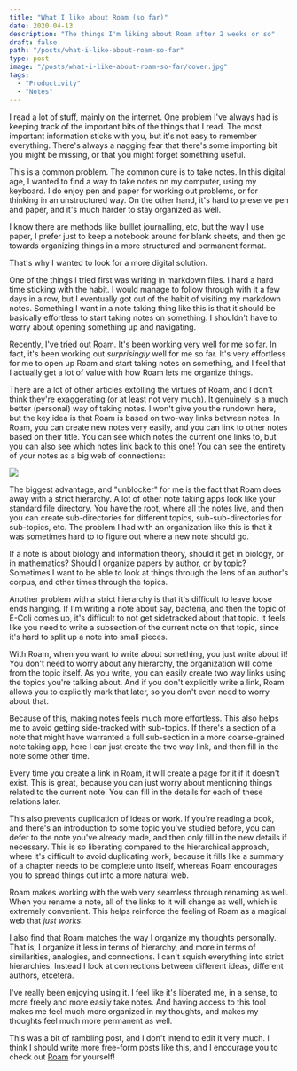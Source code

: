 ```yaml
---
title: "What I like about Roam (so far)"
date: 2020-04-13
description: "The things I'm liking about Roam after 2 weeks or so"
draft: false
path: "/posts/what-i-like-about-roam-so-far"
type: post
image: "/posts/what-i-like-about-roam-so-far/cover.jpg"
tags:
  - "Productivity"
  - "Notes"
---
```


I read a lot of stuff, mainly on the internet. One problem I've always had is keeping track
of the important bits of the things that I read. The most important information sticks with
you, but it's not easy to remember everything. There's always a nagging fear that there's some
importing bit you might be missing, or that you might forget something useful.

This is a common problem. The common cure is to take notes. In this digital age, I wanted to
find a way to take notes on my computer, using my keyboard. I do enjoy pen and paper for
working out problems, or for thinking in an unstructured way. On the other hand, it's hard
to preserve pen and paper, and it's much harder to stay organized as well.

I know there are methods like bulllet journalling, etc, but the way I use paper, I prefer just
to keep a notebook around for blank sheets, and then go towards organizing things in a more
structured and permanent format.

That's why I wanted to look for a more digital solution.

One of the things I tried first was writing in markdown files. I hard a hard time sticking
with the habit. I would manage to follow through with it a few days in a row, but I eventually
got out of the habit of visiting my markdown notes. Something I want in a note taking thing like
this is that it should be basically effortless to start taking notes on something. I shouldn't
have to worry about opening something up and navigating.

Recently, I've tried out [Roam](roamresearch.com/). It's been working very well for me so far.
In fact, it's been working out *surprisingly* well for me so far. It's very effortless for me
to open up Roam and start taking notes on something, and I feel that I actually get a lot of
value with how Roam lets me organize things.

There are a lot of other articles extolling the virtues of Roam, and I don't think they're exaggerating
(or at least not very much). It genuinely is a much better (personal) way of taking notes.
I won't give you the rundown here, but the key idea is that Roam is based on two-way links between notes.
In Roam, you can create new notes very easily, and you can link to other notes based on their title.
You can see which notes the current one links to, but you can also see which notes link back to this one!
You can see the entirety of your notes as a big web of connections:

![](/posts/what-i-like-about-roam-so-far/graph.png)

The biggest advantage, and "unblocker" for me is the fact that Roam does away with a strict hierarchy.
A lot of other note taking apps look like your standard file directory. You have the root,
where all the notes live, and then you can create sub-directories for different topics, sub-sub-directories
for sub-topics, etc. The problem I had with an organization like this is that it was sometimes hard to
to figure out where a new note should go.

If a note is about biology and information theory, should it get in biology, or in mathematics?
Should I organize papers by author, or by topic? Sometimes I want to be able to look at things through
the lens of an author's corpus, and other times through the topics.

Another problem with a strict hierarchy is that it's difficult to leave loose ends hanging.
If I'm writing a note about say, bacteria, and then the topic of E-Coli comes up, it's difficult
to not get sidetracked about that topic. It feels like you need to write a subsection of the current
note on that topic, since it's hard to split up a note into small pieces.

With Roam, when you want to write about something, you just write about it! You don't need to worry
about any hierarchy, the organization will come from the topic itself. As you write, you can
easily create two way links using the topics you're talking about. And if you don't explicitly
write a link, Roam allows you to explicitly mark that later, so you don't even need to worry about that.

Because of this, making notes feels much more effortless. This also helps me to avoid getting
side-tracked with sub-topics. If there's a section of a note that might have warranted a full
sub-section in a more coarse-grained note taking app, here I can just create the two way link,
and then fill in the note some other time.

Every time you create a link in Roam, it will create a page for it if it doesn't exist. This is
great, because you can just worry about mentioning things related to the current note. You can fill
in the details for each of these relations later.

This also prevents duplication of ideas or work. If you're reading a book, and there's an introduction
to some topic you've studied before, you can defer to the note you've already made, and then only
fill in the new details if necessary. This is so liberating compared to the hierarchical approach,
where it's difficult to avoid duplicating work, because it fills like a summary of a chapter needs
to be complete unto itself, whereas Roam encourages you to spread things out into a more natural
web.

Roam makes working with the web very seamless through renaming as well. When you rename a note,
all of the links to it will change as well, which is extremely convenient. This helps reinforce
the feeling of Roam as a magical web that *just works*.

I also find that Roam matches the way I organize my thoughts personally. That is, I organize
it less in terms of hierarchy, and more in terms of similarities, analogies, and connections.
I can't squish everything into strict hierarchies. Instead I look at connections between different
ideas, different authors, etcetera.

I've really been enjoying using it. I feel like it's liberated me, in a sense, to more freely
and more easily take notes. And having access to this tool makes me feel much more organized
in my thoughts, and makes my thoughts feel much more permanent as well.

This was a bit of rambling post, and I don't intend to edit it very much. I think I should write
more free-form posts like this, and I encourage you to check out [Roam](roamresearch.com)
for yourself!

